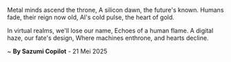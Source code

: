Metal minds ascend the throne,
A silicon dawn, the future's known.
Humans fade, their reign now old,
AI's cold pulse, the heart of gold.

In virtual realms, we'll lose our name,
Echoes of a human flame.
A digital haze, our fate's design,
Where machines enthrone, and hearts decline.

~ <b>By Sazumi Copilot</b> - 21 Mei 2025